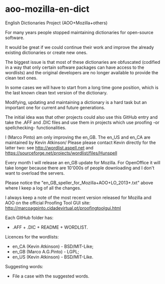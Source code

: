 aoo-mozilla-en-dict
===================

English Dictionaries Project (AOO+Mozilla+others)

For many years people stopped maintaining dictionaries for open-source software.

It would be great if we could continue their work and improve the already existing dictionaries or create new ones.

The biggest issue is that most of these dictionaries are obfuscated (codified in a way that only certain software packages can have access to the wordlists) and the original developers are no longer available to provide the clean text ones.

In some cases we will have to start from a long time gone position, which is the last known clean text version of the dictionary.

Modifying, updating and maintaining a dictionary is a hard task but an important one for current and future generations.

The initial idea was that other projects could also use this GitHub entry and take the .AFF and .DIC files and use them in projects which use proofing -or spellchecking- functionalities.


I (Marco Pinto) am only improving the en_GB. The en_US and en_CA are maintained by Kevin Atkinson/
Please please contact Kevin directly for the latter two:
see http://wordlist.aspell.net 
and https://sourceforge.net/projects/wordlist/files/Hunspell

Every month I will release an en_GB update for Mozilla. For OpenOffice it will take longer because there are 10'000s of people downloading and I don't want to overload the servers.

Please notice the "en_GB_speller_for_Mozilla+AOO+LO_2013+.txt" above where I keep a log of all the changes.

I always keep a note of the most recent version released for Mozilla and AOO on the official Proofing Tool GUI site:
http://marcoagpinto.cidadevirtual.pt/proofingtoolgui.html


Each GitHub folder has:
- .AFF + .DIC + README + WORDLIST.


Licences for the wordlists:
- en_CA (Kevin Atkinson) - BSD/MIT-Like;
- en_GB (Marco A.G.Pinto) - LGPL;
- en_US (Kevin Atkinson) - BSD/MIT-Like.

Suggesting words:
- File a case with the suggested words.

